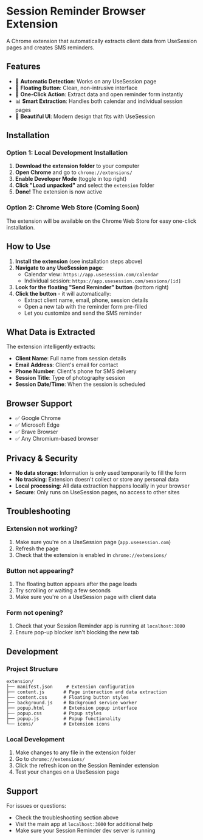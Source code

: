 # Session Reminder Browser Extension

A Chrome extension that automatically extracts client data from UseSession pages and creates SMS reminders.

## Features

- 🎯 **Automatic Detection**: Works on any UseSession page
- 📱 **Floating Button**: Clean, non-intrusive interface
- 🚀 **One-Click Action**: Extract data and open reminder form instantly
- 📊 **Smart Extraction**: Handles both calendar and individual session pages
- 🎨 **Beautiful UI**: Modern design that fits with UseSession

## Installation

### Option 1: Local Development Installation

1. **Download the extension folder** to your computer
2. **Open Chrome** and go to `chrome://extensions/`
3. **Enable Developer Mode** (toggle in top right)
4. **Click "Load unpacked"** and select the `extension` folder
5. **Done!** The extension is now active

### Option 2: Chrome Web Store (Coming Soon)

The extension will be available on the Chrome Web Store for easy one-click installation.

## How to Use

1. **Install the extension** (see installation steps above)
2. **Navigate to any UseSession page**:
   - Calendar view: `https://app.usesession.com/calendar`
   - Individual session: `https://app.usesession.com/sessions/[id]`
3. **Look for the floating "Send Reminder" button** (bottom right)
4. **Click the button** - it will automatically:
   - Extract client name, email, phone, session details
   - Open a new tab with the reminder form pre-filled
   - Let you customize and send the SMS reminder

## What Data is Extracted

The extension intelligently extracts:

- **Client Name**: Full name from session details
- **Email Address**: Client's email for contact
- **Phone Number**: Client's phone for SMS delivery
- **Session Title**: Type of photography session
- **Session Date/Time**: When the session is scheduled

## Browser Support

- ✅ Google Chrome
- ✅ Microsoft Edge
- ✅ Brave Browser
- ✅ Any Chromium-based browser

## Privacy & Security

- **No data storage**: Information is only used temporarily to fill the form
- **No tracking**: Extension doesn't collect or store any personal data
- **Local processing**: All data extraction happens locally in your browser
- **Secure**: Only runs on UseSession pages, no access to other sites

## Troubleshooting

### Extension not working?
1. Make sure you're on a UseSession page (`app.usesession.com`)
2. Refresh the page
3. Check that the extension is enabled in `chrome://extensions/`

### Button not appearing?
1. The floating button appears after the page loads
2. Try scrolling or waiting a few seconds
3. Make sure you're on a UseSession page with client data

### Form not opening?
1. Check that your Session Reminder app is running at `localhost:3000`
2. Ensure pop-up blocker isn't blocking the new tab

## Development

### Project Structure
```
extension/
├── manifest.json     # Extension configuration
├── content.js       # Page interaction and data extraction
├── content.css      # Floating button styles
├── background.js    # Background service worker
├── popup.html       # Extension popup interface
├── popup.css        # Popup styles
├── popup.js         # Popup functionality
└── icons/           # Extension icons
```

### Local Development
1. Make changes to any file in the extension folder
2. Go to `chrome://extensions/`
3. Click the refresh icon on the Session Reminder extension
4. Test your changes on a UseSession page

## Support

For issues or questions:
- Check the troubleshooting section above
- Visit the main app at `localhost:3000` for additional help
- Make sure your Session Reminder dev server is running